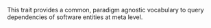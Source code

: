 This trait provides a common, paradigm agnostic vocabulary to query dependencies of software entities at meta level.